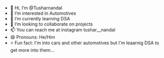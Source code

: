 - 👋 Hi, I’m @Tusharnandal
- 👀 I’m interested in Automotives
- 🌱 I’m currently learning DSA
- 💞️ I’m looking to collaborate on projects 
- 📫 You can reach me at instagram tushar__nandal
- 😄 Pronouns: He/Him
- ⚡ Fun fact: I'm into cars and other automotives but I'm leaarnig DSA to get more into them...

<!---
Tusharnandal/Tusharnandal is a ✨ special ✨ repository because its `README.md` (this file) appears on your GitHub profile.
You can click the Preview link to take a look at your changes.
--->
